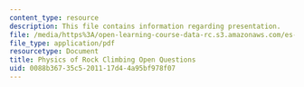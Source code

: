 ```yaml
---
content_type: resource
description: This file contains information regarding presentation.
file: /media/https%3A/open-learning-course-data-rc.s3.amazonaws.com/es-255-physics-of-rock-climbing-spring-2006/0088b36735c5201117d44a95bf978f07_MITES_255S06_oqs_pres.pdf
file_type: application/pdf
resourcetype: Document
title: Physics of Rock Climbing Open Questions
uid: 0088b367-35c5-2011-17d4-4a95bf978f07
---
```

